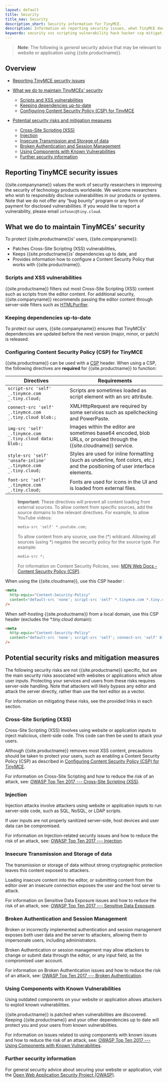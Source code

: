 ```yaml
---
layout: default
title: Security
title_nav: Security
description_short: Security information for TinyMCE.
description: Information on reporting security issues, what TinyMCE does to protect users, and what you can do to protect your users.
keywords: security xss scripting vulnerability hack hacker csp mitigation protection protect
---
```


> **Note**: The following is _general_ security advice that may be relevant to website or application using {{site.productname}}.

## Overview

- [Reporting TinyMCE security issues](#reportingtinymcesecurityissues)
- [What we do to maintain TinyMCEs' security](#whatwedotomaintaintinymcessecurity)

  - [Scripts and XSS vulnerabilities](#scriptsandxssvulnerabilities)
  - [Keeping dependencies up-to-date](#keepingdependenciesup-to-date)
  - [Configuring Content Security Policy (CSP) for TinyMCE](#configuringcontentsecuritypolicycspfortinymce)
- [Potential security risks and mitigation measures](#potentialsecurityrisksandmitigationmeasures)

  - [Cross-Site Scripting (XSS)](#cross-sitescriptingxss)
  - [Injection](#injection)
  - [Insecure Transmission and Storage of data](#insecuretransmissionandstorageofdata)
  - [Broken Authentication and Session Management](#brokenauthenticationandsessionmanagement)
  - [Using Components with Known Vulnerabilities](#usingcomponentswithknownvulnerabilities)
  - [Further security information](#furthersecurityinformation)

## Reporting TinyMCE security issues

{{site.companyname}} values the work of security researchers in improving the security of technology products worldwide. We welcome researchers who wish to responsibly disclose vulnerabilities in our products or systems. Note that we do not offer any “bug bounty” program or any form of payment for disclosed vulnerabilities. If you would like to report a vulnerability, please email `infosec@tiny.cloud`.

## What we do to maintain TinyMCEs' security

To protect {{site.productname}}s' users, {{site.companyname}}:

- Patches Cross-Site Scripting (XSS) vulnerabilities,
- Keeps {{site.productname}}s' dependencies up to date, and
- Provides information how to configure a Content Security Policy that works with {{site.productname}}.

### Scripts and XSS vulnerabilities

{{site.productname}} filters out most Cross-Site Scripting (XSS) content such as scripts from the editor content. For additional security, {{site.companyname}} recommends passing the editor content through server-side filters such as [HTMLPurifier](http://htmlpurifier.org/).

### Keeping dependencies up-to-date

To protect our users, {{site.companyname}} ensures that TinyMCEs' dependencies are updated before the next version (major, minor, or patch) is released.

### Configuring Content Security Policy (CSP) for TinyMCE

{{site.productname}} can be used with a [CSP](https://content-security-policy.com/) header. When using a CSP, the following directives are **required** for {{site.productname}} to function:

| Directives                                                   | Requirements                                                                                                                 |
| ------------------------------------------------------------ | ---------------------------------------------------------------------------------------------------------------------------- |
| `script-src 'self' _.tinymce.com _.tiny.cloud;`                | Scripts are sometimes loaded as script element with an src attribute.                                                        |
| `connect-src 'self' _.tinymce.com _.tiny.cloud blob:;`         | XMLHttpRequest are required by some services such as spellchecking and PowerPaste.                                           |
| `img-src 'self' _.tinymce.com _.tiny.cloud data: blob:;`       | Images within the editor are sometimes base64 encoded, blob URLs, or proxied through the {{site.cloudname}} service.         |
| `style-src 'self' 'unsafe-inline' _.tinymce.com _.tiny.cloud;` | Styles are used for inline formatting (such as underline, font colors, etc.) and the positioning of user interface elements. |
| `font-src 'self' _.tinymce.com _.tiny.cloud;`                  | Fonts are used for icons in the UI and is loaded from external files.                                                        |

> **Important**: These directives will prevent all content loading from external sources.
> To allow content from specific sources, add the source domains to the relevant directives. For example, to allow YouTube videos:
>
> ```html
> media-src 'self' *.youtube.com;
> ```
>
> To allow content from any source, use the (\*) wildcard. Allowing all sources (using \*) negates the security policy for the source type. For example:
>
> ```html
> media-src *;
> ```
>
> For information on Content Security Policies, see: [MDN Web Docs - Content Security Policy (CSP)](https://developer.mozilla.org/en-US/docs/Web/HTTP/CSP).

When using the {{site.cloudname}}, use this CSP header :

```html
<meta
  http-equiv="Content-Security-Policy"
  content="default-src 'none'; script-src 'self' *.tinymce.com *.tiny.cloud; connect-src 'self' *.tinymce.com *.tiny.cloud blob:; img-src 'self' *.tinymce.com *.tiny.cloud data: blob:; style-src 'self' 'unsafe-inline' *.tinymce.com *.tiny.cloud; font-src 'self' *.tinymce.com *.tiny.cloud;"
/>
```

When self-hosting {{site.productname}} from a local domain, use this CSP header (excludes the \*.tiny.cloud domain):

```html
<meta
  http-equiv="Content-Security-Policy"
  content="default-src 'none'; script-src 'self'; connect-src 'self' blob:; img-src 'self' data: blob:; style-src 'self' 'unsafe-inline'; font-src 'self';"
/>
```

## Potential security risks and mitigation measures

The following security risks are not {{site.productname}} specific, but are the main security risks associated with websites or applications which allow user inputs. Protecting your services and users from these risks requires server-side handling. Note that attackers will likely bypass any editor and attack the server directly, rather than use the text editor as a vector.

For information on mitigating these risks, see the provided links in each section.

### Cross-Site Scripting (XSS)

Cross-Site Scripting (XSS) involves using website or application inputs to inject malicious, client-side code. This code can then be used to attack your users.

Although {{site.productname}} removes most XSS content, precautions should be taken to protect your users, such as enabling a Content Security Policy (CSP) as described in [Configuring Content Security Policy (CSP) for TinyMCE](#configuringcontentsecuritypolicycspfortinymce).

For information on Cross-Site Scripting and how to reduce the risk of an attack, see: [OWASP Top Ten 2017 --- Cross-Site Scripting (XSS)](https://owasp.org/www-project-top-ten/OWASP_Top_Ten_2017/Top_10-2017_A7-Cross-Site_Scripting_(XSS)).

### Injection

Injection attacks involve attackers using website or application inputs to run server-side code, such as SQL, NoSQL, or LDAP scripts.

If user inputs are not properly sanitized server-side, host devices and user data can be compromised.

For information on Injection-related security issues and how to reduce the risk of an attack, see: [OWASP Top Ten 2017 --- Injection](https://owasp.org/www-project-top-ten/OWASP_Top_Ten_2017/Top_10-2017_A1-Injection).

### Insecure Transmission and Storage of data

The transmission or storage of data without strong cryptographic protection leaves this content exposed to attackers.

Loading insecure content into the editor, or submitting content from the editor over an insecure connection exposes the user and the host server to attack.

For information on Sensitive Data Exposure issues and how to reduce the risk of an attack, see: [OWASP Top Ten 2017 --- Sensitive Data Exposure](https://owasp.org/www-project-top-ten/OWASP_Top_Ten_2017/Top_10-2017_A3-Sensitive_Data_Exposure).

### Broken Authentication and Session Management

Broken or incorrectly implemented authentication and session management exposes both user data and the server to attackers, allowing them to impersonate users, including administrators.

Broken Authentication or session management may allow attackers to change or submit data through the editor, or any input field, as the compromised user account.

For information on Broken Authentication issues and how to reduce the risk of an attack, see: [OWASP Top Ten 2017 --- Broken Authentication](https://owasp.org/www-project-top-ten/OWASP_Top_Ten_2017/Top_10-2017_A2-Broken_Authentication).

### Using Components with Known Vulnerabilities

Using outdated components on your website or application allows attackers to exploit known vulnerabilities.

{{site.productname}} is patched when vulnerabilities are discovered. Keeping {{site.productname}} and your other dependencies up to date will protect you and your users from known vulnerabilities.

For information on issues related to using components with known issues and how to reduce the risk of an attack, see: [OWASP Top Ten 2017 --- Using Components with Known Vulnerabilities](https://owasp.org/www-project-top-ten/OWASP_Top_Ten_2017/Top_10-2017_A9-Using_Components_with_Known_Vulnerabilities.html).

### Further security information

For general security advice about securing your website or application, visit the [Open Web Application Security Project (OWASP)](https://owasp.org/).
